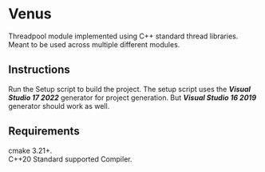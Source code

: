 # Venus
Threadpool module implemented using C++ standard thread libraries. Meant to be used across multiple different modules.

## Instructions
Run the Setup script to build the project. The setup script uses the ***Visual Studio 17 2022*** generator for project generation. But ***Visual Studio 16 2019*** generator should work as well.

## Requirements
cmake 3.21+.\
C++20 Standard supported Compiler.

